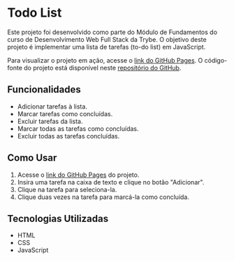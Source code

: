 # Todo List

Este projeto foi desenvolvido como parte do Módulo de Fundamentos do curso de Desenvolvimento Web Full Stack da Trybe. O objetivo deste projeto é implementar uma lista de tarefas (to-do list) em JavaScript.

Para visualizar o projeto em ação, acesse o [link do GitHub Pages](https://leozanette.github.io/todo-list/). O código-fonte do projeto está disponível neste [repositório do GitHub](https://github.com/leozanette/todo-list).

## Funcionalidades

- Adicionar tarefas à lista.
- Marcar tarefas como concluídas.
- Excluir tarefas da lista.
- Marcar todas as tarefas como concluídas.
- Excluir todas as tarefas concluídas.

## Como Usar

1. Acesse o [link do GitHub Pages](https://leozanette.github.io/todo-list/) do projeto.
2. Insira uma tarefa na caixa de texto e clique no botão "Adicionar".
3. Clique na tarefa para seleciona-la.
4. Clique duas vezes na tarefa para marcá-la como concluída.

## Tecnologias Utilizadas

- HTML
- CSS
- JavaScript
